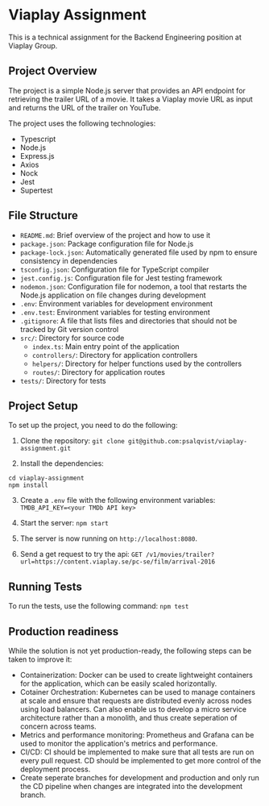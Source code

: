 # Viaplay Assignment

This is a technical assignment for the Backend Engineering position at Viaplay Group.

## Project Overview

The project is a simple Node.js server that provides an API endpoint for retrieving the trailer URL of a movie. It takes a Viaplay movie URL as input and returns the URL of the trailer on YouTube.

The project uses the following technologies:

- Typescript
- Node.js
- Express.js
- Axios
- Nock
- Jest
- Supertest

## File Structure

- `README.md`: Brief overview of the project and how to use it
- `package.json`: Package configuration file for Node.js
- `package-lock.json`: Automatically generated file used by npm to ensure consistency in dependencies
- `tsconfig.json`: Configuration file for TypeScript compiler
- `jest.config.js`: Configuration file for Jest testing framework
- `nodemon.json`: Configuration file for nodemon, a tool that restarts the Node.js application on file changes during development
- `.env`: Environment variables for development environment
- `.env.test`: Environment variables for testing environment
- `.gitignore`: A file that lists files and directories that should not be tracked by Git version control
- `src/`: Directory for source code
  - `index.ts`: Main entry point of the application
  - `controllers/`: Directory for application controllers
  - `helpers/`: Directory for helper functions used by the controllers
  - `routes/`: Directory for application routes
- `tests/`: Directory for tests

## Project Setup

To set up the project, you need to do the following:

1. Clone the repository: `git clone git@github.com:psalqvist/viaplay-assignment.git`

2. Install the dependencies:

```
cd viaplay-assignment
npm install
```

3. Create a `.env` file with the following environment variables: `TMDB_API_KEY=<your TMDb API key>`

4. Start the server: `npm start`

5. The server is now running on `http://localhost:8080`.

6. Send a get request to try the api: `GET /v1/movies/trailer?url=https://content.viaplay.se/pc-se/film/arrival-2016`

## Running Tests

To run the tests, use the following command: `npm test`

## Production readiness

While the solution is not yet production-ready, the following steps can be taken to improve it:

- Containerization: Docker can be used to create lightweight containers for the application, which can be easily scaled horizontally.
- Cotainer Orchestration: Kubernetes can be used to manage containers at scale and ensure that requests are distributed evenly across nodes using load balancers. Can also enable us to develop a micro service architecture rather than a monolith, and thus create seperation of concern across teams.
- Metrics and performance monitoring: Prometheus and Grafana can be used to monitor the application's metrics and performance.
- CI/CD: CI should be implemented to make sure that all tests are run on every pull request. CD should be implemented to get more control of the deployment process.
- Create seperate branches for development and production and only run the CD pipeline when changes are integrated into the development branch.




